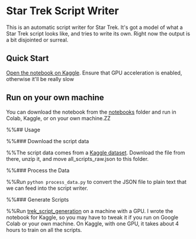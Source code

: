 # Star Trek Script Writer

This is an automatic script writer for Star Trek. It's got a model of what a Star Trek script looks like, and tries to write its own. Right now the output is a bit disjointed or surreal.

## Quick Start

[Open the notebook on Kaggle](https://www.kaggle.com/alexcg1/trekbot-script-generator/). Ensure that GPU acceleration is enabled, otherwise it'll be really slow

## Run on your own machine

You can download the notebook from the [notebooks](./notebooks) folder and run in Colab, Kaggle, or on your own machine.ZZ

%%## Usage

%%### Download the script data

%%The script data comes from a [Kaggle dataset](https://www.kaggle.com/gjbroughton/start-trek-scripts). Download the file from there, unzip it, and move all_scripts_raw.json to this folder.

%%### Process the Data

%%Run `python process_data.py` to convert the JSON file to plain text that we can feed into the script writer.

%%### Generate Scripts

%%Run [trek_script_generation](trek_script_generation.ipynb) on a machine with a GPU. I wrote the notebook for Kaggle, so you may have to tweak it if you run on Google Colab or your own machine. On Kaggle, with one GPU, it takes about 4 hours to train on all the scripts.
